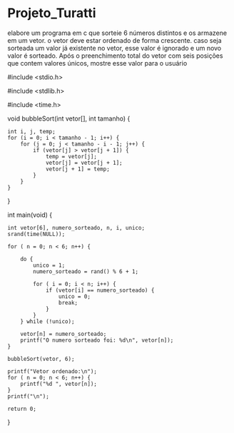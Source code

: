 # Projeto_Turatti
elabore um programa em c que sorteie 6 números distintos e os armazene em um vetor. o vetor deve estar ordenado de forma crescente. caso seja sorteada um valor já existente no vetor, esse valor é ignorado e um novo valor é sorteado. Após o preenchimento total do vetor com seis posições que contem valores únicos, mostre esse valor para o usuário

#include <stdio.h>

#include <stdlib.h>

#include <time.h>

void bubbleSort(int vetor[], int tamanho) {


    int i, j, temp;
    for (i = 0; i < tamanho - 1; i++) {
        for (j = 0; j < tamanho - i - 1; j++) {
            if (vetor[j] > vetor[j + 1]) {
                temp = vetor[j];
                vetor[j] = vetor[j + 1];
                vetor[j + 1] = temp;
            }
        }
    }
}

int main(void) {

    int vetor[6], numero_sorteado, n, i, unico;
    srand(time(NULL));

    for ( n = 0; n < 6; n++) {

        do {
            unico = 1;
            numero_sorteado = rand() % 6 + 1;

            for ( i = 0; i < n; i++) {
                if (vetor[i] == numero_sorteado) {
                    unico = 0;
                    break;
                }
            }
        } while (!unico);

        vetor[n] = numero_sorteado;
        printf("O numero sorteado foi: %d\n", vetor[n]);
    }

    bubbleSort(vetor, 6);

    printf("Vetor ordenado:\n");
    for ( n = 0; n < 6; n++) {
        printf("%d ", vetor[n]);
    }
    printf("\n");

    return 0;
}
